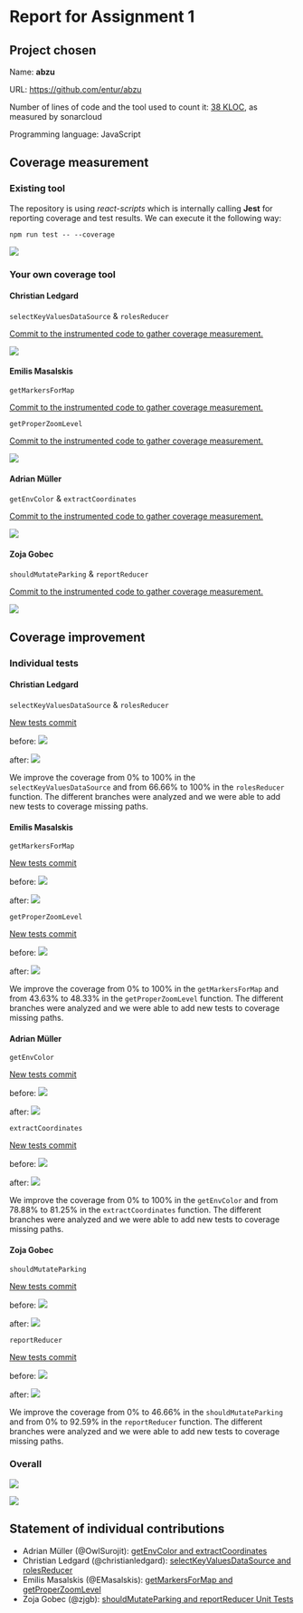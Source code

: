 # Report for Assignment 1

## Project chosen

Name: **abzu**

URL: https://github.com/entur/abzu

Number of lines of code and the tool used to count it: [38 KLOC](https://github.com/OwlSurojit/abzu/pull/3), as measured by sonarcloud

Programming language: JavaScript

## Coverage measurement

### Existing tool

<!-- Inform the name of the existing tool that was executed and how it was executed -->
The repository is using *react-scripts* which is internally calling **Jest** for reporting coverage and test results. We can execute it the following way:
```batch
npm run test -- --coverage
```

![](https://i.ibb.co/0rcG5nT/Screenshot-2024-06-27-at-18-10-21.png)

### Your own coverage tool

#### Christian Ledgard

`selectKeyValuesDataSource` & `rolesReducer`

[Commit to the instrumented code to gather coverage measurement.](https://github.com/OwlSurojit/abzu/pull/5/commits/910c9d9072be2593a75f2cd7a588795a05d9b2fb)

![](https://i.ibb.co/qrQMMLz/Snackbar-Selectors-Unit-Tests.png)

#### Emilis Masalskis

`getMarkersForMap`

[Commit to the instrumented code to gather coverage measurement.](https://github.com/OwlSurojit/abzu/pull/6/commits/967fb599975fb30aa5e987051ade23cdaa018d15)

`getProperZoomLevel`

[Commit to the instrumented code to gather coverage measurement.](https://github.com/OwlSurojit/abzu/pull/6/commits/2e64166098939350bacd2a8b6536ece1746eede9)

![](https://i.ibb.co/vBRF6Gm/343811831-60d1fa9b-3121-403f-a0db-9f2dc2f486e6.png)

#### Adrian Müller

`getEnvColor` & `extractCoordinates`

[Commit to the instrumented code to gather coverage measurement.](https://github.com/OwlSurojit/abzu/pull/3/commits/f9d8bdb38116e3ac2a34a8c9af27378b09f3e6ce)

![](https://i.ibb.co/cJvHrDr/Screenshot-2024-06-27-at-16-43-09.png)

#### Zoja Gobec

`shouldMutateParking` & `reportReducer`

[Commit to the instrumented code to gather coverage measurement.](https://github.com/OwlSurojit/abzu/pull/4/commits/04a542085a357379f7eddbec505521a0592765ca)

![](https://i.ibb.co/dm6BFr0/Screenshot-2024-06-27-at-16-42-07.png)

## Coverage improvement

### Individual tests

#### Christian Ledgard

`selectKeyValuesDataSource` & `rolesReducer`

[New tests commit](https://github.com/OwlSurojit/abzu/pull/5/commits/59a6e04f68ac5f970d3785a4acd70279973ddbd7)

before:
![](https://i.ibb.co/DW9m7gG/before-christian.png)

after:
![](https://i.ibb.co/qrQMMLz/Snackbar-Selectors-Unit-Tests.png)

We improve the coverage from 0% to 100% in the `selectKeyValuesDataSource` and from 66.66% to 100% in the `rolesReducer` function. The different branches were analyzed and we were able to add new tests to coverage missing paths.

#### Emilis Masalskis

`getMarkersForMap`

[New tests commit](https://github.com/OwlSurojit/abzu/pull/6/commits/e2f10852939b380a994596db6f765960019bdd89)

before:
![](https://i.ibb.co/X5zcspJ/Screenshot-2024-06-27-at-17-01-44.png)

after:
![](https://i.ibb.co/K2CB15b/Screenshot-2024-06-27-at-17-44-46.png)

`getProperZoomLevel`

[New tests commit](https://github.com/OwlSurojit/abzu/pull/6/commits/2e64166098939350bacd2a8b6536ece1746eede9)

before:
![](https://i.ibb.co/68rGQJ6/Screenshot-2024-06-27-at-17-04-19.png)

after:
![](https://i.ibb.co/8K6jGnS/Screenshot-2024-06-27-at-17-46-08.png)

We improve the coverage from 0% to 100% in the `getMarkersForMap` and from 43.63% to 48.33% in the `getProperZoomLevel` function. The different branches were analyzed and we were able to add new tests to coverage missing paths.

#### Adrian Müller

`getEnvColor`

[New tests commit](https://github.com/OwlSurojit/abzu/pull/3/commits/f9d8bdb38116e3ac2a34a8c9af27378b09f3e6ce)

before:
![](https://i.ibb.co/st5qqVB/Screenshot-2024-06-27-at-17-11-41.png)

after:
![](https://i.ibb.co/gPyqdJR/Screenshot-2024-06-27-at-17-46-55.png)

`extractCoordinates`

[New tests commit](https://github.com/OwlSurojit/abzu/pull/3/commits/f9d8bdb38116e3ac2a34a8c9af27378b09f3e6ce)

before:
![](https://i.ibb.co/4K5X5NP/Screenshot-2024-06-27-at-17-12-08.png)

after:
![](https://i.ibb.co/D1F6qqm/Screenshot-2024-06-27-at-17-47-12.png)

We improve the coverage from 0% to 100% in the `getEnvColor` and from 78.88% to 81.25% in the `extractCoordinates` function. The different branches were analyzed and we were able to add new tests to coverage missing paths.

#### Zoja Gobec

`shouldMutateParking`

[New tests commit](https://github.com/OwlSurojit/abzu/pull/4/commits/04a542085a357379f7eddbec505521a0592765ca)

before:
![](https://i.ibb.co/K5FxPsW/Screenshot-2024-06-27-at-17-09-13.png)

after:
![](https://i.ibb.co/4tn7jd8/Screenshot-2024-06-27-at-17-43-25.png)

`reportReducer`

[New tests commit](https://github.com/OwlSurojit/abzu/pull/4/commits/04a542085a357379f7eddbec505521a0592765ca)

before:
![](https://i.ibb.co/s5fds8x/Screenshot-2024-06-27-at-17-10-15.png)

after:
![](https://i.ibb.co/xsnqHPr/Screenshot-2024-06-27-at-17-43-52.png)

We improve the coverage from 0% to 46.66% in the `shouldMutateParking` and from 0% to 92.59% in the `reportReducer` function. The different branches were analyzed and we were able to add new tests to coverage missing paths.

### Overall

![](https://i.ibb.co/0rcG5nT/Screenshot-2024-06-27-at-18-10-21.png)

![](https://i.ibb.co/wQNm8v4/Screenshot-2024-06-27-at-18-07-02.png)

## Statement of individual contributions

- Adrian Müller (@OwlSurojit): [getEnvColor and extractCoordinates](https://github.com/OwlSurojit/abzu/pull/3)
- Christian Ledgard (@christianledgard): [selectKeyValuesDataSource and rolesReducer](https://github.com/OwlSurojit/abzu/pull/5)
- Emilis Masalskis (@EMasalskis): [getMarkersForMap and getProperZoomLevel](https://github.com/OwlSurojit/abzu/pull/6)
- Zoja Gobec (@zjgb): [shouldMutateParking and reportReducer Unit Tests](https://github.com/OwlSurojit/abzu/pull/4)
